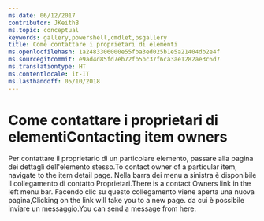 ```yaml
---
ms.date: 06/12/2017
contributor: JKeithB
ms.topic: conceptual
keywords: gallery,powershell,cmdlet,psgallery
title: Come contattare i proprietari di elementi
ms.openlocfilehash: 1a2483306000e55fba3ed025b1e5a21404db2e4f
ms.sourcegitcommit: e9ad4d85fd7eb72fb5bc37f6ca3ae1282ae3c6d7
ms.translationtype: HT
ms.contentlocale: it-IT
ms.lasthandoff: 05/10/2018
---
```

# <a name="contacting-item-owners"></a><span data-ttu-id="e4be0-103">Come contattare i proprietari di elementi</span><span class="sxs-lookup"><span data-stu-id="e4be0-103">Contacting item owners</span></span>

<span data-ttu-id="e4be0-104">Per contattare il proprietario di un particolare elemento, passare alla pagina dei dettagli dell'elemento stesso.</span><span class="sxs-lookup"><span data-stu-id="e4be0-104">To contact owner of a particular item, navigate to the item detail page.</span></span>
<span data-ttu-id="e4be0-105">Nella barra dei menu a sinistra è disponibile il collegamento di contatto Proprietari.</span><span class="sxs-lookup"><span data-stu-id="e4be0-105">There is a contact Owners link in the left menu bar.</span></span>
<span data-ttu-id="e4be0-106">Facendo clic su questo collegamento viene aperta una nuova pagina,</span><span class="sxs-lookup"><span data-stu-id="e4be0-106">Clicking on the link will take you to a new page.</span></span>
<span data-ttu-id="e4be0-107">da cui è possibile inviare un messaggio.</span><span class="sxs-lookup"><span data-stu-id="e4be0-107">You can send a message from here.</span></span>